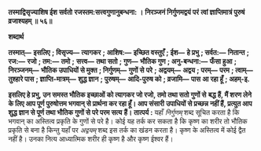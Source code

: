 **तस्माद्विसृज्याशिष ईश सर्वतो** **रजस्तम:सत्त्वगुणानुबन्धना: ।** **निरञ्जनं निर्गुणमद्वयं परं** **त्वां ज्ञाप्तिमात्रं पुरुषं व्रजाश्यहम् ॥ ५६॥** 

**शब्दार्थ** 

**तस्मात्—** **इसलिए** **; विसृज्य—** **त्यागकर** **; आशिष:—** **इच्छित वस्तुएँ** **; ईश—** **हे प्रभु** **; सर्वत:—** **नितान्त** **; रज:—** **रजो** **; तम:—** **तमो** **;** **सत्त्व—** **तथा सतो** **; गुण—** **भौतिक गुण** **; अनु-बन्धना:—** **फँसा हुआ** **; निरञ्जनम्—** **भौतिक उपाधियों से मुक्त** **; निर्गुणम्—** **गुणों से** **परे** **; अद्वयम्—** **अद्वय** **; परम्—** **परम** **; त्वाम्—** **तुश्हारे पास** **; ज्ञाप्ति-मात्रम्—** **शुद्ध ज्ञान** **; पुरुषम्—** **आदि-पुरुष को** **; व्रजामि—** **पास** **आ रहा हूँ** **; अहम्-इ.** 

**इसलिए हे प्रभु, उन समस्त भौतिक इच्छाओं को त्यागकर जो रजो, तमो तथा सतो गुणों से** **बद्ध हैं, मैं शरण लेने के लिए आप पूर्ण पुरुषोत्तम भगवान् से प्रार्थना कर रहा हूँ। आप संसारी** **उपाधियों से प्रच्छन्न नहीं हैं, प्रत्युत आप शुद्ध ज्ञान से पूर्ण तथा भौतिक गुणों से परे परम सत्य** **हैं।** **तात्पर्य :** यहाँ *निर्गुणम्* शब्द सूचित करता है कि भगवान् का अस्तित्व प्रकृति के गुणों से परे है। कोई यह तर्क कर सकता है कि कृष्ण का शरीर तो भौतिक प्रकृति से बना है किन्तु यहाँ पर *अद्वयम्*  शब्द इस तर्क का खंडन करता है। कृष्ण के अस्तित्व में कोई द्वैत नहीं है। उनका नित्य आध्यात्मिक शरीर ही कृष्ण है और कृष्ण ईश्वर हैं।  